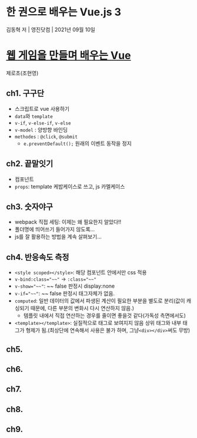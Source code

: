 # 한 권으로 배우는 Vue.js 3

김동혁 저 | 영진닷컴 | 2021년 09월 10일

# [웹 게임을 만들며 배우는 Vue](https://www.inflearn.com/course/web-game-vue/dashboard)

제로초(조현영)

## ch1. 구구단

- 스크립트로 vue 사용하기
- `data`와 `template`
- `v-if`, `v-else-if`, `v-else`
- `v-model` : 양방향 바인딩
- `methodes` : `@click`, `@submit`
  - `e.preventDefault();` 원래의 이벤트 동작을 정지

## ch2. 끝말잇기

- 컴포넌트
- `props`: template 케밥케이스로 쓰고, js 카멜케이스

## ch3. 숫자야구

- webpack 직접 세팅: 이제는 왜 필요한지 알았다!!
- 폴더명에 띄어쓰기 들어가지 않도록...
- js를 잘 활용하는 방법을 계속 살펴보기...

## ch4. 반응속도 측정

- `<style scoped></style>`: 해당 컴포넌트 안에서만 css 적용
- `v-bind:class="~~"` -> `:class="~~"`
- `v-show="~~"`: ~~ false 판정시 display:none
- `v-if="~~"`: ~~ false 판정시 태그자체가 없음.
- `computed`: 일반 데이터의 값에서 파생된 계산이 필요한 부분을 별도로 분리(값이 캐싱되기 때문에, 다른 부분의 변화시 다시 연산하지 않음.)
  - 템플릿 내에서 직접 연산하는 경우를 줄이면 좋을것 같다(가독성 측면에서도)
- `<template></template>`: 실질적으로 태그로 보여지지 않음 상위 태그와 내부 태그가 형제가 됨.(최상단에 연속해서 사용은 불가 하며, 그냥`<div></div>`써도 무방)

## ch5.

## ch6.

## ch7.

## ch8.

## ch9.
